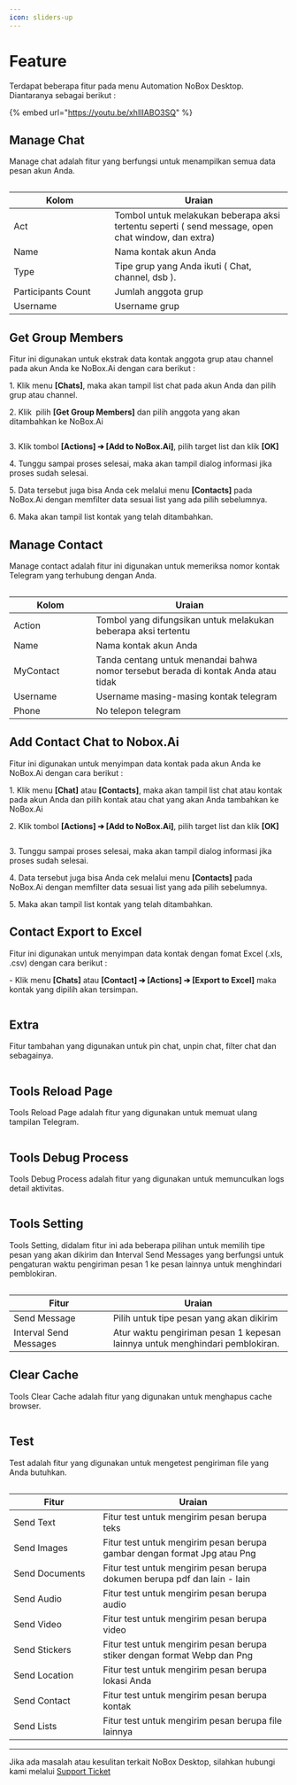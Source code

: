 ```yaml
---
icon: sliders-up
---
```


# Feature

Terdapat beberapa fitur pada menu Automation NoBox Desktop. Diantaranya sebagai berikut :

{% embed url="https://youtu.be/xhIlIABO3SQ" %}

## **Manage Chat**

Manage chat adalah fitur yang berfungsi untuk menampilkan semua data pesan akun Anda.

<figure><img src="../.gitbook/assets/Chats.png" alt=""><figcaption></figcaption></figure>

<table><thead><tr><th width="166.5999755859375">Kolom</th><th>Uraian</th></tr></thead><tbody><tr><td>Act</td><td>Tombol untuk melakukan beberapa aksi tertentu seperti ( send message, open chat window, dan extra)</td></tr><tr><td>Name</td><td>Nama kontak akun Anda</td></tr><tr><td>Type</td><td>Tipe grup yang Anda ikuti ( Chat, channel, dsb ).</td></tr><tr><td>Participants Count </td><td>Jumlah anggota grup</td></tr><tr><td>Username</td><td>Username grup</td></tr></tbody></table>

## **Get Group Members**

Fitur ini digunakan untuk ekstrak data kontak anggota grup atau channel pada akun Anda ke NoBox.Ai dengan cara berikut :

1\. Klik menu **\[Chats]**, maka akan tampil list chat pada akun Anda dan pilih grup atau channel.

2\. Klik <img src="../.gitbook/assets/Act.png" alt="" data-size="line"> pilih **\[Get Group Members]** dan pilih anggota yang akan ditambahkan ke NoBox.Ai

<figure><img src="../.gitbook/assets/Get members.png" alt=""><figcaption></figcaption></figure>

3\. Klik tombol **\[Actions] ➔ \[Add to NoBox.Ai]**, pilih target list dan klik **\[OK]**

4\. Tunggu sampai proses selesai, maka akan tampil dialog informasi jika proses sudah selesai.

5\. Data tersebut juga bisa Anda cek melalui menu **\[Contacts]** pada NoBox.Ai dengan memfilter data sesuai list yang ada pilih sebelumnya.

6\. Maka akan tampil list kontak yang telah ditambahkan.

## **Manage Contact**

Manage contact adalah fitur ini digunakan untuk memeriksa nomor kontak Telegram yang terhubung dengan Anda.

<figure><img src="../.gitbook/assets/Contacts.png" alt=""><figcaption></figcaption></figure>

<table><thead><tr><th width="133">Kolom</th><th>Uraian</th></tr></thead><tbody><tr><td>Action</td><td>Tombol yang difungsikan untuk melakukan beberapa aksi tertentu</td></tr><tr><td>Name</td><td>Nama kontak akun Anda</td></tr><tr><td>MyContact</td><td>Tanda centang untuk menandai bahwa nomor tersebut berada di kontak Anda atau tidak</td></tr><tr><td>Username</td><td>Username masing-masing kontak telegram</td></tr><tr><td>Phone </td><td>No telepon telegram</td></tr></tbody></table>

## **Add Contact Chat to Nobox.Ai**

Fitur ini digunakan untuk menyimpan data kontak pada akun Anda ke NoBox.Ai dengan cara berikut :

1\. Klik menu **\[Chat]** atau **\[Contacts]**, maka akan tampil list chat atau kontak pada akun Anda dan pilih kontak atau chat yang akan Anda tambahkan ke NoBox.Ai

2\. Klik tombol **\[Actions] ➔ \[Add to NoBox.Ai]**, pilih target list dan klik **\[OK]**

<figure><img src="../.gitbook/assets/Add to NoBox.png" alt=""><figcaption></figcaption></figure>

3\. Tunggu sampai proses selesai, maka akan tampil dialog informasi jika proses sudah selesai.

4\. Data tersebut juga bisa Anda cek melalui menu **\[Contacts]** pada NoBox.Ai dengan memfilter data sesuai list yang ada pilih sebelumnya.

5\. Maka akan tampil list kontak yang telah ditambahkan.

## **Contact Export to Excel**

Fitur ini digunakan untuk menyimpan data kontak dengan fomat Excel (.xls, .csv) dengan cara berikut :

\- Klik menu **\[Chats]** atau **\[Contact] ➔ \[Actions] ➔ \[Export to Excel]** maka kontak yang dipilih akan tersimpan.

<figure><img src="../.gitbook/assets/Export to Excel.png" alt=""><figcaption></figcaption></figure>

## **Extra**

Fitur tambahan yang digunakan untuk pin chat, unpin chat, filter chat dan sebagainya.

<figure><img src="../.gitbook/assets/Extra.png" alt=""><figcaption></figcaption></figure>

## **Tools Reload Page**

Tools Reload Page adalah fitur yang digunakan untuk memuat ulang tampilan Telegram.

<figure><img src="../.gitbook/assets/Reload page.png" alt=""><figcaption></figcaption></figure>

## **Tools Debug Process**

Tools Debug Process adalah fitur yang digunakan untuk memunculkan logs detail aktivitas.

<figure><img src="../.gitbook/assets/Debug process.png" alt=""><figcaption></figcaption></figure>

## **Tools Setting**

Tools Setting, didalam fitur ini ada beberapa pilihan untuk memilih tipe pesan yang akan dikirim dan **I**nterval Send Messages yang berfungsi untuk pengaturan waktu pengiriman pesan 1 ke pesan lainnya untuk menghindari pemblokiran.

<figure><img src="../.gitbook/assets/Settings.png" alt=""><figcaption></figcaption></figure>

<table><thead><tr><th width="164.20001220703125">Fitur</th><th>Uraian</th></tr></thead><tbody><tr><td>Send Message</td><td>Pilih untuk tipe pesan yang akan dikirim</td></tr><tr><td>Interval Send Messages</td><td>Atur waktu pengiriman pesan 1 kepesan lainnya untuk menghindari pemblokiran.</td></tr></tbody></table>

## **Clear Cache**

Tools Clear Cache adalah fitur yang digunakan untuk menghapus cache browser.

<figure><img src="../.gitbook/assets/Clear Cache.png" alt=""><figcaption></figcaption></figure>

## **Test**

Test adalah fitur yang digunakan untuk mengetest pengiriman file yang Anda butuhkan.

<figure><img src="../.gitbook/assets/Tests.png" alt=""><figcaption></figcaption></figure>

<table><thead><tr><th width="145.79998779296875">Fitur</th><th>Uraian</th></tr></thead><tbody><tr><td>Send Text</td><td>Fitur test untuk mengirim pesan berupa teks</td></tr><tr><td>Send Images </td><td>Fitur test untuk mengirim pesan berupa gambar dengan format Jpg atau Png</td></tr><tr><td>Send Documents</td><td>Fitur test untuk mengirim pesan berupa dokumen berupa pdf dan lain - lain</td></tr><tr><td>Send Audio</td><td>Fitur test untuk mengirim pesan berupa audio</td></tr><tr><td>Send Video</td><td>Fitur test untuk mengirim pesan berupa video</td></tr><tr><td>Send Stickers</td><td>Fitur test untuk mengirim pesan berupa stiker dengan format Webp dan Png</td></tr><tr><td>Send Location</td><td>Fitur test untuk mengirim pesan berupa lokasi Anda</td></tr><tr><td>Send Contact</td><td>Fitur test untuk mengirim pesan berupa kontak</td></tr><tr><td>Send Lists</td><td>Fitur test untuk mengirim pesan berupa file lainnya</td></tr></tbody></table>

***

Jika ada masalah atau kesulitan terkait NoBox Desktop, silahkan hubungi kami melalui [Support Ticket](https://crm.nobox.ai/clients/tickets)
